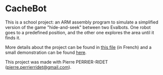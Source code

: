 # CacheBot
This is a school project: an ARM assembly program to simulate a simplified version of the game "hide-and-seek" between two Evalbots. 
One robot goes to a predefined position, and the other one explores the area until it finds it. 

More details about the project can be found in [this file](Rapport-Projet-N°10_3I-IN1.pdf) (in French) and a small demonstration can be found [here](Cache-cache.mp4). 

This project was made with Pierre PERRIER-RIDET (pierre.perrierridet@gmail.com).
